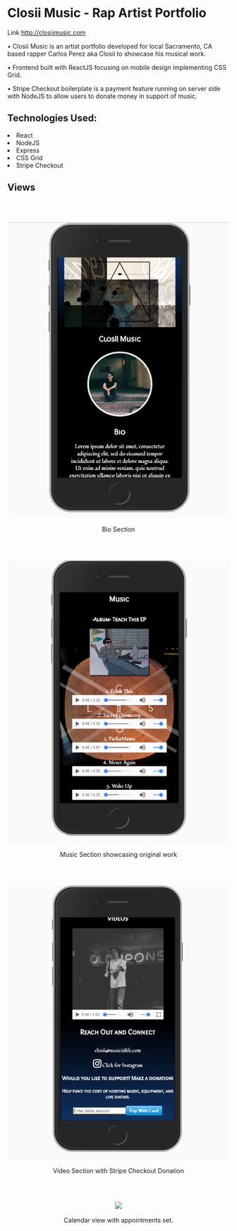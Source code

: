 # Closii Music - Rap Artist Portfolio

Link http://closiimusic.com

<p>• Closii Music is an artist portfolio developed for local Sacramento, CA based rapper Carlos Perez aka Closii to showcase his musical work.</p>
<p>• Frontend built with ReactJS focusing on mobile design implementing CSS Grid.</p>
<p>• Stripe Checkout boilerplate is a payment feature running on server side with NodeJS to allow users to donate money in support of music.</p>

## Technologies Used:

<li>React</li>
<li>NodeJS</li>
<li>Express</li>
<li>CSS Grid</li>
<li>Stripe Checkout</li>

## Views
<br><br>
<p align="center">
    <img src="https://github.com/taylorsam209/closii-artist-portfolio/blob/master/src/assets/closii-bio.PNG" width="700">
</p> 
<p align="center">
    Bio Section
</p> 

<br><br>
<p align="center">
    <img src="https://github.com/taylorsam209/closii-artist-portfolio/blob/master/src/assets/closii-music.PNG" width="700">
</p> 
<p align="center">
    Music Section showcasing original work
</p> 

<br><br>
<p align="center">
    <img src="https://github.com/taylorsam209/closii-artist-portfolio/blob/master/src/assets/closii-video.PNG" width="700">
</p> 
<p align="center">
    Video Section with Stripe Checkout Donation
</p> 

<br><br>
<p align="center">
    <img src="https://github.com/taylorsam209/calendar-scheduler/blob/master/src/assets/calendar-appointment.PNG" width="700">
</p> 
<p align="center">
    Calendar view with appointments set.
</p> 

